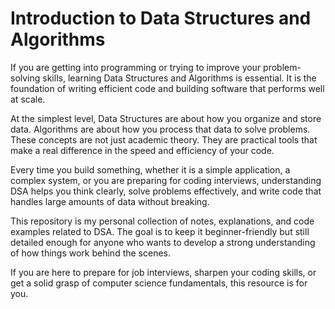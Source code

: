 # Introduction to Data Structures and Algorithms

If you are getting into programming or trying to improve your problem-solving skills, learning Data Structures and Algorithms is essential. It is the foundation of writing efficient code and building software that performs well at scale.

At the simplest level, Data Structures are about how you organize and store data. Algorithms are about how you process that data to solve problems. These concepts are not just academic theory. They are practical tools that make a real difference in the speed and efficiency of your code.

Every time you build something, whether it is a simple application, a complex system, or you are preparing for coding interviews, understanding DSA helps you think clearly, solve problems effectively, and write code that handles large amounts of data without breaking.

This repository is my personal collection of notes, explanations, and code examples related to DSA. The goal is to keep it beginner-friendly but still detailed enough for anyone who wants to develop a strong understanding of how things work behind the scenes.

If you are here to prepare for job interviews, sharpen your coding skills, or get a solid grasp of computer science fundamentals, this resource is for you.
